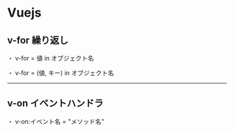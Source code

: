 # Vuejs



## v-for 繰り返し

・ v-for = 値 in オブジェクト名

・ v-for = (値, キー) in オブジェクト名

---

## v-on イベントハンドラ

・ v-on:イベント名 = "メソッド名"

